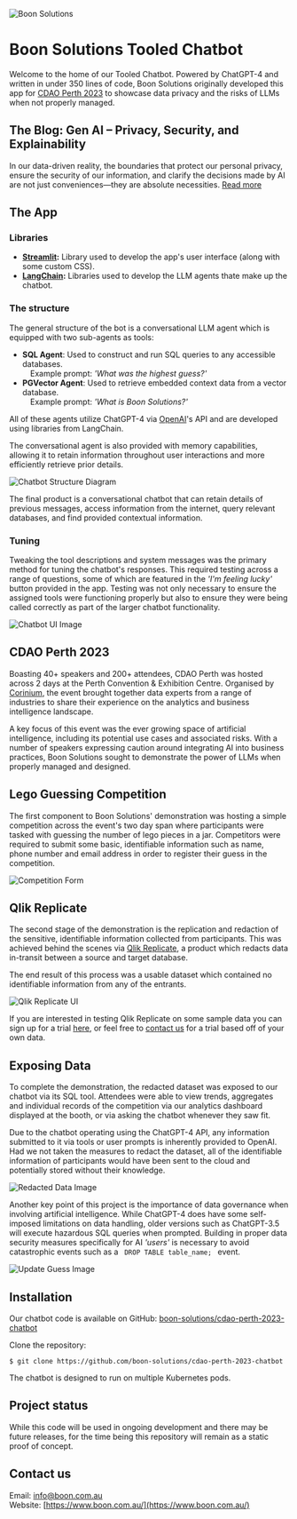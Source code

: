 ![Boon Solutions](https://www.boon.com.au/wp-content/uploads/2022/09/favicon.png)


# Boon Solutions Tooled Chatbot
Welcome to the home of our Tooled Chatbot. Powered by ChatGPT-4 and written in under 350 lines of code, Boon Solutions originally developed this app for [CDAO Perth 2023](https://cdao-perth.coriniumintelligence.com/) to showcase data privacy and the risks of LLMs when not properly managed.

## The Blog: Gen AI – Privacy, Security, and Explainability
In our data-driven reality, the boundaries that protect our personal privacy, ensure the security of our information, and clarify the decisions made by AI are not just conveniences—they are absolute necessities.
[Read more](https://www.boon.com.au/3vv5)

## The App

### Libraries
- **[Streamlit](https://streamlit.io/):** Library used to develop the app's user interface (along with some custom CSS).
- **[LangChain](https://github.com/langchain-ai/langchain):** Libraries used to develop the LLM agents thate make up the chatbot.  

### The structure
The general structure of the bot is a conversational LLM agent which is equipped with two sub-agents as tools: 
- **SQL Agent**: Used to construct and run SQL queries to any accessible databases.  
&emsp;Example prompt: *'What was the highest guess?'*
- **PGVector Agent**: Used to retrieve embedded context data from a vector database.  
&emsp;Example prompt: *'What is Boon Solutions?'*

All of these agents utilize ChatGPT-4 via [OpenAI](https://openai.com/)'s API and are developed using libraries from LangChain.

The conversational agent is also provided with memory capabilities, allowing it to retain information throughout user interactions and more efficiently retrieve prior details.

![Chatbot Structure Diagram](https://github.com/boon-solutions/cdao-perth-2023-chatbot/blob/main/images/cdao-flow.png)

The final product is a conversational chatbot that can retain details of previous messages, access information from the internet, query relevant databases, and find provided contextual information. 

### Tuning
Tweaking the tool descriptions and system messages was the primary method for tuning the chatbot's responses. This required testing across a range of questions, some of which are featured in the *'I'm feeling lucky'* button provided in the app. Testing was not only necessary to ensure the assigned tools were functioning properly but also to ensure they were being called correctly as part of the larger chatbot functionality.

![Chatbot UI Image](https://github.com/boon-solutions/cdao-perth-2023-chatbot/blob/main/images/chatbot.png)


## CDAO Perth 2023
Boasting 40+ speakers and 200+ attendees, CDAO Perth was hosted across 2 days at the Perth Convention & Exhibition Centre. Organised by [Corinium](https://www.coriniumintelligence.com/), the event brought together data experts from a range of industries to share their experience on the analytics and business intelligence landscape.

A key focus of this event was the ever growing space of artificial intelligence, including its potential use cases and associated risks. With a number of speakers expressing caution around integrating AI into business practices, Boon Solutions sought to demonstrate the power of LLMs when properly managed and designed.


## Lego Guessing Competition
The first component to Boon Solutions' demonstration was hosting a simple competition across the event's two day span where participants were tasked with guessing the number of lego pieces in a jar. Competitors were required to submit some basic, identifiable information such as name, phone number and email address in order to register their guess in the competition.

![Competition Form](https://github.com/boon-solutions/cdao-perth-2023-chatbot/blob/main/images/competition-demo.png)


## Qlik Replicate
The second stage of the demonstration is the replication and redaction of the sensitive, identifiable information collected from participants. This was achieved behind the scenes via [Qlik Replicate](https://www.qlik.com/us/lp/ppc/replicate/brand?utm_team=DIG&utm_subtype=cpc_brand&ppc_id=CTmtjVLE&kw=qlik%20replicate&utm_content=sCTmtjVLE_pcrid_81363933082488_pmt_e_pkw_qlik%20replicate_pdv_c_mslid__pgrid_1301821990031846_ptaid_kwd-81364004814404:loc-9&utm_source=bing&utm_medium=cpc&utm_campaign=Qlik_Australia_Bing_Brand_DI_Brand_EN&utm_term=qlik%20replicate&_bt=81363933082488&_bm=e&msclkid=f46dc60bc60a1aeb6947a34b996fb832), a product which redacts data in-transit between a source and target database.

The end result of this process was a usable dataset which contained no identifiable information from any of the entrants.

![Qlik Replicate UI](https://github.com/boon-solutions/cdao-perth-2023-chatbot/blob/main/images/qlik-replicate-demo.png)

If you are interested in testing Qlik Replicate on some sample data you can sign up for a trial [here](https://sites.ziftsolutions.com/qlik.ziftsolutions.com/8a9983d4842f2a95018431471c0a4d57),
or feel free to [contact us](https://github.com/boon-solutions/cdao-perth-2023-chatbot#contact-us) for a trial based off of your own data.


## Exposing Data
To complete the demonstration, the redacted dataset was exposed to our chatbot via its SQL tool. Attendees were able to view trends, aggregates and individual records of the competition via our analytics dashboard displayed at the booth, or via asking the chatbot whenever they saw fit.

Due to the chatbot operating using the ChatGPT-4 API, any information submitted to it via tools or user prompts is inherently provided to OpenAI. Had we not taken the measures to redact the dataset, all of the identifiable information of participants would have been sent to the cloud and potentially stored without their knowledge.

![Redacted Data Image](https://github.com/boon-solutions/cdao-perth-2023-chatbot/blob/main/images/redacted-data.png)

Another key point of this project is the importance of data governance when involving artificial intelligence. While ChatGPT-4 does have some self-imposed limitations on data handling, older versions such as ChatGPT-3.5 will execute hazardous SQL queries when prompted. Building in proper data security measures specifically for AI *'users'* is necessary to avoid catastrophic events such as a &ensp;```DROP TABLE table_name;```&ensp; event.

![Update Guess Image](https://github.com/boon-solutions/cdao-perth-2023-chatbot/blob/main/images/update-guess.png)


## Installation
Our chatbot code is available on GitHub: [boon-solutions/cdao-perth-2023-chatbot](https://github.com/boon-solutions/cdao-perth-2023-chatbot) 

Clone the repository:
```
$ git clone https://github.com/boon-solutions/cdao-perth-2023-chatbot
```

The chatbot is designed to run on multiple Kubernetes pods.


## Project status
While this code will be used in ongoing development and there may be future releases, for the time being this repository will remain as a static proof of concept. 

## Contact us
Email: [info@boon.com.au](mailto:info@boon.com.au)  
Website: [https://www.boon.com.au/](https://www.boon.com.au/)
